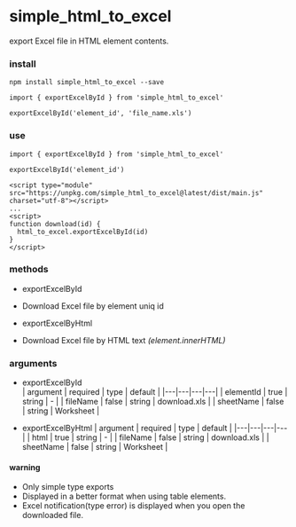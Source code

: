 # simple_html_to_excel

export Excel file in HTML element contents.

### install
```
npm install simple_html_to_excel --save

import { exportExcelById } from 'simple_html_to_excel'

exportExcelById('element_id', 'file_name.xls')

```

### use
```
import { exportExcelById } from 'simple_html_to_excel'

exportExcelById('element_id')

```

```
<script type="module" src="https://unpkg.com/simple_html_to_excel@latest/dist/main.js" charset="utf-8"></script>
...
<script>
function download(id) {
  html_to_excel.exportExcelById(id)
}
</script>
```

### methods
 - exportExcelById
  - Download Excel file by element uniq id


 - exportExcelByHtml
  - Download Excel file by HTML text *(element.innerHTML)*

### arguments
 - exportExcelById  
| argument | required | type |  default |
|---|---|---|---|
| elementId | true | string | - |
| fileName | false | string | download.xls |
| sheetName | false | string | Worksheet |

 - exportExcelByHtml
 | argument | required | type |  default |
 |---|---|---|---|
 | html | true | string | - |
 | fileName | false | string | download.xls |
 | sheetName | false | string | Worksheet |


#### warning
 - Only simple type exports
 - Displayed in a better format when using table elements.
 - Excel notification(type error) is displayed when you open the downloaded file.
